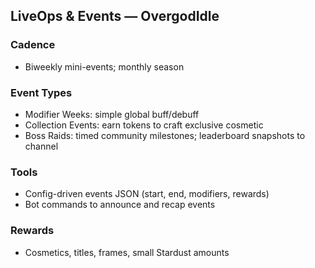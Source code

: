 ## LiveOps & Events — OvergodIdle

### Cadence
- Biweekly mini-events; monthly season

### Event Types
- Modifier Weeks: simple global buff/debuff
- Collection Events: earn tokens to craft exclusive cosmetic
- Boss Raids: timed community milestones; leaderboard snapshots to channel

### Tools
- Config-driven events JSON (start, end, modifiers, rewards)
- Bot commands to announce and recap events

### Rewards
- Cosmetics, titles, frames, small Stardust amounts


